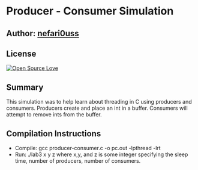 #  Producer - Consumer Simulation

## Author: [nefari0uss](https://www.github.com/nefari0uss)

## License
[![Open Source Love](https://badges.frapsoft.com/os/mit/mit.svg?v=102)](https://github.com/ellerbrock/open-source-badge/)
 
## Summary
This simulation was to help learn about threading in C using producers and consumers. Producers create and place an int in a buffer. Consumers will attempt to remove ints from the buffer. 

## Compilation Instructions
* Compile: gcc producer-consumer.c -o pc.out -lpthread -lrt
* Run: ./lab3 x y z where x,y, and z is some integer specifying the sleep time, number of producers, number of consumers.

